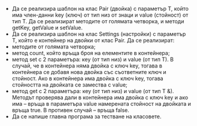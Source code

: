 + Да се реализира шаблон на клас Pair (двойка) с параметър T, който има член-данни key (ключ) от тип низ от знаци и value (стойност) от тип T. Да се реализират методите от голямата четворка, и методи getKey, getValue и setValue.
+ Да се реализира шаблон на клас Settings (настройки) с параметър T, който е контейнер на двойки от клас Pair. Да се реализират:
+ методите от голямата четворка;
+ метод count, който връща броя на елементите в контейнера;
+ метод set с 2 параметъра: кеу (от тип низ) и value (от тип T). В случай, че в контейнера няма двойка с ключ key, тогава в контейнера се добавя нова двойка със съответните ключ и стойност. Ако в контейнера има двойка с ключ key, тогава стойността на двойката се замества с value;
+ метод get с 2 параметъра: кеу (от тип низ) и value (от тип T &). Методът проверява дали в контейнера има двойка с ключ key и ако има – връща в параметъра value намерената стойност на двойката и връща true. В противен случай – връща false.
+ Да се напише главна програма за тестване на класовете.
